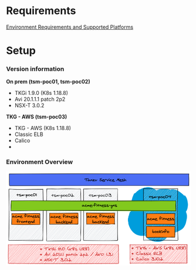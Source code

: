 # Requirements
[Environment Requirements and Supported Platforms](https://docs.vmware.com/en/VMware-Tanzu-Service-Mesh/services/tanzu-service-mesh-environment-requirements-and-supported-platforms/GUID-D0B939BE-474E-4075-9A65-3D72B5B9F237.html)

# Setup
### Version information
**On prem (tsm-poc01, tsm-poc02)**
* TKGi 1.9.0 (K8s 1.18.8)
* Avi 20.1.1.1 patch 2p2
* NSX-T 3.0.2

**TKG - AWS (tsm-poc03)**
* TKG - AWS (K8s 1.18.8)
* Classic ELB
* Calico
* 
### Environment Overview
![TSM POC Overview](./docs/images/TSM-POC-Env-Overview.png)
